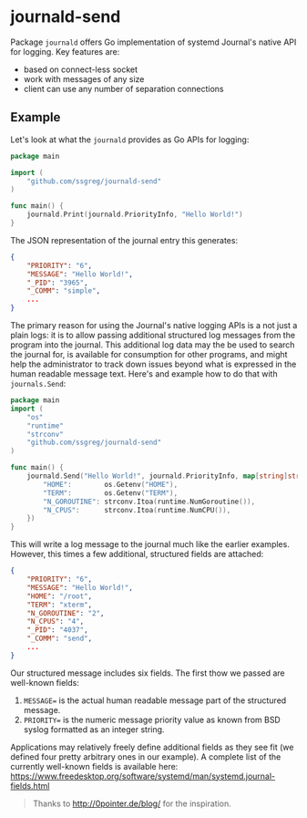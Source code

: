# journald-send

Package `journald` offers Go implementation of systemd Journal's native API for logging. Key features are:

* based on connect-less socket
* work with messages of any size
* client can use any number of separation connections

## Example

Let's look at what the `journald` provides as Go APIs for logging:

```go
package main

import (
    "github.com/ssgreg/journald-send"
)

func main() {
    journald.Print(journald.PriorityInfo, "Hello World!")
}
```

The JSON representation of the journal entry this generates:

```json
{
    "PRIORITY": "6",
    "MESSAGE": "Hello World!",
    "_PID": "3965",
    "_COMM": "simple",
    ...
}
```

The primary reason for using the Journal's native logging APIs is a not just a plain logs: it is to allow passing additional structured log messages from the program into the journal. This additional log data may the be used to search the journal for, is available for consumption for other programs, and might help the administrator to track down issues beyond what is expressed in the human readable message text. Here's and example how to do that with `journals.Send`:

```go
package main
import (
    "os"
    "runtime"
    "strconv"
    "github.com/ssgreg/journald-send"
)

func main() {
    journald.Send("Hello World!", journald.PriorityInfo, map[string]string{
        "HOME":        os.Getenv("HOME"),
        "TERM":        os.Getenv("TERM"),
        "N_GOROUTINE": strconv.Itoa(runtime.NumGoroutine()),
        "N_CPUS":      strconv.Itoa(runtime.NumCPU()),
    })
}
```

This will write a log message to the journal much like the earlier examples. However, this times a few additional, structured fields are attached:

```json
{
    "PRIORITY": "6",
    "MESSAGE": "Hello World!",
    "HOME": "/root",
    "TERM": "xterm",
    "N_GOROUTINE": "2",
    "N_CPUS": "4",
    "_PID": "4037",
    "_COMM": "send",
    ...
}
```

Our structured message includes six fields. The first thow we passed are well-known fields:

1. `MESSAGE=` is the actual human readable message part of the structured message.
1. `PRIORITY=` is the numeric message priority value as known from BSD syslog formatted as an integer string.

Applications may relatively freely define additional fields as they see fit (we defined four pretty arbitrary ones in our example). A complete list of the currently well-known fields is available here: https://www.freedesktop.org/software/systemd/man/systemd.journal-fields.html

> Thanks to http://0pointer.de/blog/ for the inspiration.
